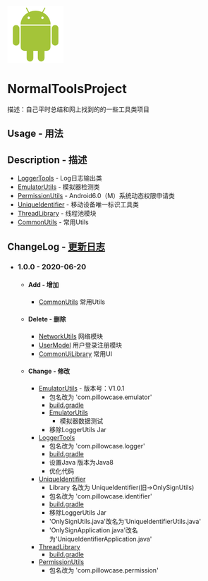 ![Android](Android.png)
# NormalToolsProject
描述：自己平时总结和网上找到的的一些工具类项目

## Usage - 用法

## Description - 描述
- [LoggerTools](LoggerTools) - Log日志输出类
- [EmulatorUtils](EmulatorUtils) - 模拟器检测类
- [PermissionUtils](PermissionUtils) - Android6.0（M）系统动态权限申请类
- [UniqueIdentifier](UniqueIdentifier) - 移动设备唯一标识工具类
- [ThreadLibrary](ThreadLibrary) - 线程池模块
- [CommonUtils](CommonUtils) - 常用Utils

## ChangeLog - [更新日志](ChangeLog.md)
- ### 1.0.0 - 2020-06-20
    - #### Add  - 增加
        - [CommonUtils](CommonUtils)  常用Utils
    - #### Delete - 删除
        - [NetworkUtils]() 网络模块
        - [UserModel]()  用户登录注册模块
        - [CommonUiLibrary]() 常用UI
    - #### Change - 修改
        - [EmulatorUtils](EmulatorUtils) - 版本号：V1.0.1
          - 包名改为 'com.pillowcase.emulator'
          - [build.gradle](EmulatorUtils/build.gradle)
          - [EmulatorUtils](EmulatorUtils/src/main/java/com/pillowcase/emulator/EmulatorUtils.java)
            - 模拟器数据测试
          - 移除LoggerUtils Jar
        - [LoggerTools](LoggerTools)
          - 包名改为 'com.pillowcase.logger'
          - [build.gradle](LoggerTools/build.gradle)
          - 设置Java 版本为Java8
          - 优化代码
        - [UniqueIdentifier](UniqueIdentifier)
          - Library 名改为 UniqueIdentifier(旧->OnlySignUtils)
          - 包名改为 'com.pillowcase.identifier'
          - [build.gradle](UniqueIdentifier/build.gradle)
          - 移除LoggerUtils Jar
          - 'OnlySignUtils.java'改名为'UniqueIdentifierUtils.java'
          - 'OnlySignApplication.java'改名为'UniqueIdentifierApplication.java'
        - [ThreadLibrary](ThreadLibrary)
          - [build.gradle](ThreadLibrary/build.gradle)
        - [PermissionUtils](PermissionUtils)
          - 包名改为 'com.pillowcase.permission'
